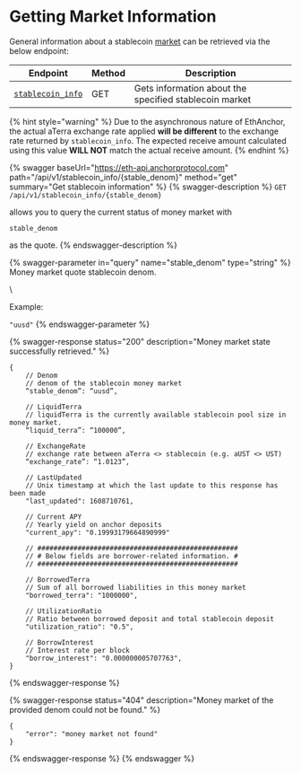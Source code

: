 # Getting Market Information

General information about a stablecoin [market](../../protocol/money-market/#depositing-terra-stablecoins) can be retrieved via the below endpoint:

| Endpoint                                                                      | Method | Description                                            |
| ----------------------------------------------------------------------------- | ------ | ------------------------------------------------------ |
| [`stablecoin_info`](getting-market-information.md#get-stablecoin-information) | GET    | Gets information about the specified stablecoin market |

{% hint style="warning" %}
Due to the asynchronous nature of EthAnchor, the actual aTerra exchange rate applied **will be different** to the exchange rate returned by `stablecoin_info`. The expected receive amount calculated using this value **WILL NOT** match the actual receive amount.
{% endhint %}

{% swagger baseUrl="https://eth-api.anchorprotocol.com" path="/api/v1/stablecoin_info/{stable_denom}" method="get" summary="Get stablecoin information" %}
{% swagger-description %}
`GET /api/v1/stablecoin_info/{stable_denom}`

 allows you to query the current status of money market with 

`stable_denom`

 as the quote.
{% endswagger-description %}

{% swagger-parameter in="query" name="stable_denom" type="string" %}
Money market quote stablecoin denom.

\


Example: 

`"uusd"`
{% endswagger-parameter %}

{% swagger-response status="200" description="Money market state successfully retrieved." %}
```
{
    // Denom
    // denom of the stablecoin money market
    “stable_denom”: “uusd”,

    // LiquidTerra
    // liquidTerra is the currently available stablecoin pool size in money market.
    “liquid_terra”: “100000”,

    // ExchangeRate
    // exchange rate between aTerra <> stablecoin (e.g. aUST <> UST)
    “exchange_rate”: “1.0123”,

    // LastUpdated
    // Unix timestamp at which the last update to this response has been made
    "last_updated": 1608710761,
    
    // Current APY
    // Yearly yield on anchor deposits
    "current_apy": "0.19993179664890999"

    // ##################################################
    // # Below fields are borrower-related information. #
    // ##################################################

    // BorrowedTerra
    // Sum of all borrowed liabilities in this money market
    "borrowed_terra": "1000000",

    // UtilizationRatio
    // Ratio between borrowed deposit and total stablecoin deposit  
    "utilization_ratio": "0.5",

    // BorrowInterest
    // Interest rate per block
    "borrow_interest": "0.000000005707763",
}
```
{% endswagger-response %}

{% swagger-response status="404" description="Money market of the provided denom could not be found." %}
```
{
    "error": "money market not found"
}
```
{% endswagger-response %}
{% endswagger %}

